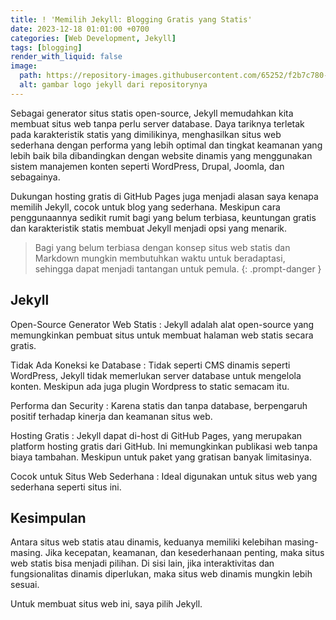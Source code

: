 ```yaml
---
title: ! 'Memilih Jekyll: Blogging Gratis yang Statis'
date: 2023-12-18 01:01:00 +0700
categories: [Web Development, Jekyll]
tags: [blogging]
render_with_liquid: false
image:
  path: https://repository-images.githubusercontent.com/65252/f2b7c780-70b6-11e9-85d2-f4bda8708a2d
  alt: gambar logo jekyll dari repositorynya
---
```


Sebagai generator situs statis open-source, Jekyll memudahkan kita membuat situs web tanpa perlu server database. Daya tariknya terletak pada karakteristik statis yang dimilikinya, menghasilkan situs web sederhana dengan performa yang lebih optimal dan tingkat keamanan yang lebih baik bila dibandingkan dengan website dinamis yang menggunakan sistem manajemen konten seperti WordPress, Drupal, Joomla, dan sebagainya. 

Dukungan hosting gratis di GitHub Pages juga menjadi alasan saya kenapa memilih Jekyll, cocok untuk blog yang sederhana. Meskipun cara penggunaannya sedikit rumit bagi yang belum terbiasa, keuntungan gratis dan karakteristik statis membuat Jekyll menjadi opsi yang menarik.

> Bagi yang belum terbiasa dengan konsep situs web statis dan Markdown mungkin membutuhkan waktu untuk beradaptasi, sehingga dapat menjadi tantangan untuk pemula.
{: .prompt-danger }

## Jekyll

Open-Source Generator Web Statis
: Jekyll adalah alat open-source yang memungkinkan pembuat situs untuk membuat halaman web statis secara gratis.

Tidak Ada Koneksi ke Database
: Tidak seperti CMS dinamis seperti WordPress, Jekyll tidak memerlukan server database untuk mengelola konten. Meskipun ada juga plugin Wordpress to static semacam itu.

Performa dan Security
: Karena statis dan tanpa database, berpengaruh positif terhadap kinerja dan keamanan situs web.

Hosting Gratis
: Jekyll dapat di-host di GitHub Pages, yang merupakan platform hosting gratis dari GitHub. Ini memungkinkan publikasi web tanpa biaya tambahan. Meskipun untuk paket yang gratisan banyak limitasinya.

Cocok untuk Situs Web Sederhana
: Ideal digunakan untuk situs web yang sederhana seperti situs ini.

## Kesimpulan

Antara situs web statis atau dinamis, keduanya memiliki kelebihan masing-masing. Jika kecepatan, keamanan, dan kesederhanaan penting, maka situs web statis bisa menjadi pilihan. Di sisi lain, jika interaktivitas dan fungsionalitas dinamis diperlukan, maka situs web dinamis mungkin lebih sesuai.

Untuk membuat situs web ini, saya pilih Jekyll.
